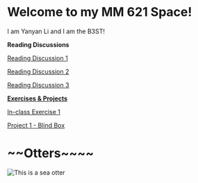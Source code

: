 # Welcome to my MM 621 Space!

I am Yanyan Li and I am the B3ST!

**Reading Discussions**

[Reading Discussion 1](https://github.com/YanyanLi93/CSUEB_MM621_F25/blob/main/diary/entry1.md)

[Reading Discussion 2](https://github.com/YanyanLi93/CSUEB_MM621_F25/blob/main/diary/ReadingDiscussion2.md)

[Reading Discussion 3](https://github.com/YanyanLi93/CSUEB_MM621_F25/blob/main/diary/ReadingDiscussion3.md)

<ins>**Exercises & Projects**</ins>

[In-class Exercise 1](https://yanyanli93.github.io/CSUEB_MM621_F25/Randomizer(YanyanLi))

[Project 1 - Blind Box](https://yanyanli93.github.io/MM621_F25_Proj1BlindBox/)


<h1>~~Otters~~~~</h1>


![This is a sea otter](https://www.mmc.gov/wp-content/uploads/Sea-otter2004-by-Ryan-Wolt-MA-043219-21.jpg) 

